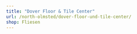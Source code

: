 ```yaml
---
title: "Dover Floor & Tile Center"
url: /north-olmsted/dover-floor-und-tile-center/
shop: Fliesen
---
```

